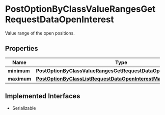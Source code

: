 

# PostOptionByClassValueRangesGetRequestDataOpenInterest

Value range of the open positions.

## Properties

Name | Type | Description | Notes
------------ | ------------- | ------------- | -------------
**minimum** | [**PostOptionByClassValueRangesGetRequestDataOpenInterestMinimum**](PostOptionByClassValueRangesGetRequestDataOpenInterestMinimum.md) |  |  [optional]
**maximum** | [**PostOptionByClassListRequestDataOpenInterestMaximum**](PostOptionByClassListRequestDataOpenInterestMaximum.md) |  |  [optional]


## Implemented Interfaces

* Serializable


